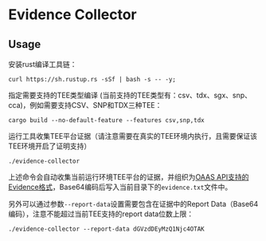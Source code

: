 # Evidence Collector

## Usage

安装rust编译工具链：
```
curl https://sh.rustup.rs -sSf | bash -s -- -y;
```

指定需要支持的TEE类型编译 (当前支持的TEE类型有：csv、tdx、sgx、snp、cca)，例如需要支持CSV、SNP和TDX三种TEE：

```
cargo build --no-default-feature --features csv,snp,tdx
```

运行工具收集TEE平台证据（请注意需要在真实的TEE环境内执行，且需要保证该TEE环境开启了证明支持）

```
./evidence-collector
```

上述命令会自动收集当前运行环境TEE平台的证据，并组织为[OAAS API支持的Evidence格式](../../docs/evidence.md)，Base64编码后写入当前目录下的`evidence.txt`文件中。

另外可以通过参数`--report-data`设置需要包含在证据中的Report Data（Base64编码），注意不能超过当前TEE支持的report data位数上限：

```
./evidence-collector --report-data dGVzdDEyMzQ1Njc4OTAK
```